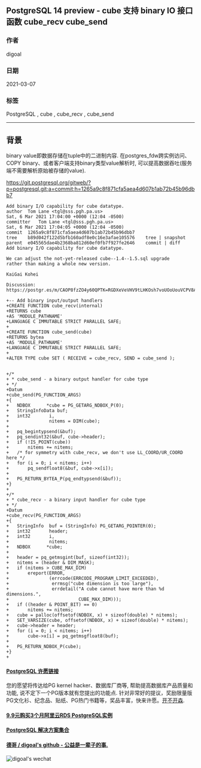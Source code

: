 ## PostgreSQL 14 preview - cube 支持 binary IO 接口函数 cube_recv cube_send  
    
### 作者    
digoal    
    
### 日期    
2021-03-07     
    
### 标签    
PostgreSQL , cube , cube_recv , cube_send    
    
----    
    
## 背景    
binary value即数据存储在tuple中的二进制内容. 在postgres_fdw跨实例访问、COPY binary、或者客户端支持binary类型value解析时, 可以提高数据吞吐(服务端不需要解析原始被存储的value).     
  
https://git.postgresql.org/gitweb/?p=postgresql.git;a=commit;h=1265a9c8f871cfa5aea4d607b1ab72b45b96dbb7  
  
```  
Add binary I/O capability for cube datatype.  
author	Tom Lane <tgl@sss.pgh.pa.us>	  
Sat, 6 Mar 2021 17:04:00 +0000 (12:04 -0500)  
committer	Tom Lane <tgl@sss.pgh.pa.us>	  
Sat, 6 Mar 2021 17:04:05 +0000 (12:04 -0500)  
commit	1265a9c8f871cfa5aea4d607b1ab72b45b96dbb7  
tree	b89d042f122d5bfb160adf8e0c16e3afae105576	tree | snapshot  
parent	e045565dae4b2368ba812d60ef0fb7f927fe2646	commit | diff  
Add binary I/O capability for cube datatype.  
  
We can adjust the not-yet-released cube--1.4--1.5.sql upgrade  
rather than making a whole new version.  
  
KaiGai Kohei  
  
Discussion: https://postgr.es/m/CAOP8fzZO4y60QPTK=RGDXeVeVHV9tLHKOsh7voUOoUouVCPV8A@mail.gmail.com  
```  
  
```  
+-- Add binary input/output handlers  
+CREATE FUNCTION cube_recv(internal)  
+RETURNS cube  
+AS 'MODULE_PATHNAME'  
+LANGUAGE C IMMUTABLE STRICT PARALLEL SAFE;  
+  
+CREATE FUNCTION cube_send(cube)  
+RETURNS bytea  
+AS 'MODULE_PATHNAME'  
+LANGUAGE C IMMUTABLE STRICT PARALLEL SAFE;  
+  
+ALTER TYPE cube SET ( RECEIVE = cube_recv, SEND = cube_send );  
  
  
+/*  
+ * cube_send - a binary output handler for cube type  
+ */  
+Datum  
+cube_send(PG_FUNCTION_ARGS)  
+{  
+   NDBOX      *cube = PG_GETARG_NDBOX_P(0);  
+   StringInfoData buf;  
+   int32       i,  
+               nitems = DIM(cube);  
+  
+   pq_begintypsend(&buf);  
+   pq_sendint32(&buf, cube->header);  
+   if (!IS_POINT(cube))  
+       nitems += nitems;  
+   /* for symmetry with cube_recv, we don't use LL_COORD/UR_COORD here */  
+   for (i = 0; i < nitems; i++)  
+       pq_sendfloat8(&buf, cube->x[i]);  
+  
+   PG_RETURN_BYTEA_P(pq_endtypsend(&buf));  
+}  
+  
+/*  
+ * cube_recv - a binary input handler for cube type  
+ */  
+Datum  
+cube_recv(PG_FUNCTION_ARGS)  
+{  
+   StringInfo  buf = (StringInfo) PG_GETARG_POINTER(0);  
+   int32       header;  
+   int32       i,  
+               nitems;  
+   NDBOX      *cube;  
+  
+   header = pq_getmsgint(buf, sizeof(int32));  
+   nitems = (header & DIM_MASK);  
+   if (nitems > CUBE_MAX_DIM)  
+       ereport(ERROR,  
+               (errcode(ERRCODE_PROGRAM_LIMIT_EXCEEDED),  
+                errmsg("cube dimension is too large"),  
+                errdetail("A cube cannot have more than %d dimensions.",  
+                          CUBE_MAX_DIM)));  
+   if ((header & POINT_BIT) == 0)  
+       nitems += nitems;  
+   cube = palloc(offsetof(NDBOX, x) + sizeof(double) * nitems);  
+   SET_VARSIZE(cube, offsetof(NDBOX, x) + sizeof(double) * nitems);  
+   cube->header = header;  
+   for (i = 0; i < nitems; i++)  
+       cube->x[i] = pq_getmsgfloat8(buf);  
+  
+   PG_RETURN_NDBOX_P(cube);  
+}  
+  
```  
    
  
#### [PostgreSQL 许愿链接](https://github.com/digoal/blog/issues/76 "269ac3d1c492e938c0191101c7238216")
您的愿望将传达给PG kernel hacker、数据库厂商等, 帮助提高数据库产品质量和功能, 说不定下一个PG版本就有您提出的功能点. 针对非常好的提议，奖励限量版PG文化衫、纪念品、贴纸、PG热门书籍等，奖品丰富，快来许愿。[开不开森](https://github.com/digoal/blog/issues/76 "269ac3d1c492e938c0191101c7238216").  
  
  
#### [9.9元购买3个月阿里云RDS PostgreSQL实例](https://www.aliyun.com/database/postgresqlactivity "57258f76c37864c6e6d23383d05714ea")
  
  
#### [PostgreSQL 解决方案集合](https://yq.aliyun.com/topic/118 "40cff096e9ed7122c512b35d8561d9c8")
  
  
#### [德哥 / digoal's github - 公益是一辈子的事.](https://github.com/digoal/blog/blob/master/README.md "22709685feb7cab07d30f30387f0a9ae")
  
  
![digoal's wechat](../pic/digoal_weixin.jpg "f7ad92eeba24523fd47a6e1a0e691b59")
  

